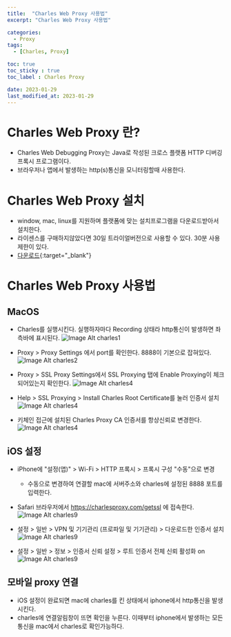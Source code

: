 ```yaml
---
title:  "Charles Web Proxy 사용법"
excerpt: "Charles Web Proxy 사용법"

categories:
  - Proxy
tags:
  - [Charles, Proxy]

toc: true
toc_sticky : true
toc_label : Charles Proxy

date: 2023-01-29
last_modified_at: 2023-01-29
---
```


# Charles Web Proxy 란?
- Charles Web Debugging Proxy는 Java로 작성된 크로스 플랫폼 HTTP 디버깅 프록시 프로그램이다.
- 브라우저나 앱에서 발생하는 http(s)통신을 모니터링할때 사용한다.

# Charles Web Proxy 설치

- window, mac, linux를 지원하며 플랫폼에 맞는 설치프로그램을 다운로드받아서 설치한다. 
- 라이센스를 구매하지않았다면 30일 트라이얼버전으로 사용할 수 있다. 30분 사용제한이 있다.
- [다운로드](https://www.charlesproxy.com/download/latest-release/){:target="_blank"}

# Charles Web Proxy 사용법

## MacOS

- Charles를 실행시킨다. 실행하자마다 Recording 상태라 http통신이 발생하면 좌측바에 표시된다.
![Image Alt charles1](/assets/img/contents/charles/charles1.png)

- Proxy > Proxy Settings 에서 port를 확인한다. 8888이 기본으로 잡혀있다.
![Image Alt charles2](/assets/img/contents/charles/charles3.png)

- Proxy > SSL Proxy Settings에서 SSL Proxying 탭에 Enable Proxying이 체크되어있는지 확인한다.
![Image Alt charles4](/assets/img/contents/charles/charles4.png)

- Help > SSL Proxying > Install Charles Root Certificate를 눌러 인증서 설치
![Image Alt charles4](/assets/img/contents/charles/charles6.png)

- 키체인 접근에 설치된 Charles Proxy CA 인증서를 항상신뢰로 변경한다.
![Image Alt charles4](/assets/img/contents/charles/charles5.png)

## iOS 설정

- iPhone에 "설정(앱)" > Wi-Fi > HTTP 프록시 > 프록시 구성 "수동"으로 변경
    - 수동으로 변경하여 연결할 mac에 서버주소와 charles에 설정된 8888 포트를 입력한다.

- Safari 브라우저에서 https://charlesproxy.com/getssl 에 접속한다.
![Image Alt charles9](/assets/img/contents/charles/charles9.png)

- 설정 > 일반 > VPN 및 기기관리 (프로파일 및 기기관리) > 다운로드한 인증서 설치
![Image Alt charles9](/assets/img/contents/charles/charles7.png)

- 설정 > 일반 > 정보 > 인증서 신뢰 설정 > 루트 인증서 전체 신뢰 활성화 on
![Image Alt charles9](/assets/img/contents/charles/charles8.png)

## 모바일 proxy 연결 

- iOS 설정이 완료되면 mac에 charles를 킨 상태에서 iphone에서 http통신을 발생시킨다.
- charles에 연결알림창이 뜨면 확인을 누른다. 이때부터 iphone에서 발생하는 모든 통신을 mac에서 charles로 확인가능하다.
